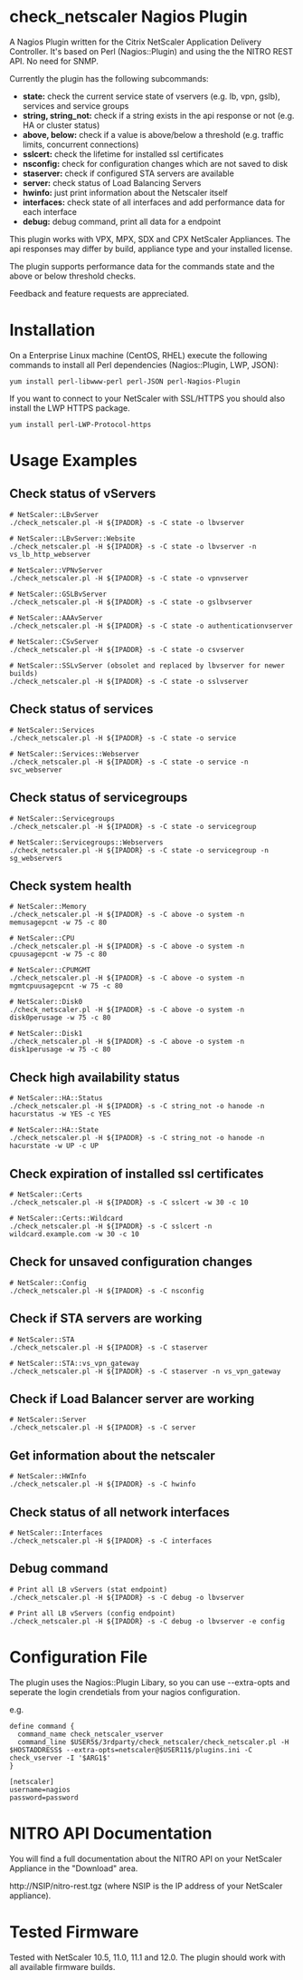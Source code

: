 # check_netscaler Nagios Plugin

A Nagios Plugin written for the Citrix NetScaler Application Delivery Controller. It's based on Perl (Nagios::Plugin) and using the the NITRO REST API. No need for SNMP.

Currently the plugin has the following subcommands:

- **state:** check the current service state of vservers (e.g. lb, vpn, gslb), services and service groups
- **string, string_not:** check if a string exists in the api response or not (e.g. HA or cluster status)
- **above, below:** check if a value is above/below a threshold (e.g. traffic limits, concurrent connections)
- **sslcert:** check the lifetime for installed ssl certificates
- **nsconfig:** check for configuration changes which are not saved to disk
- **staserver:** check if configured STA servers are available
- **server:** check status of Load Balancing Servers
- **hwinfo:** just print information about the Netscaler itself
- **interfaces:** check state of all interfaces and add performance data for each interface
- **debug:** debug command, print all data for a endpoint

This plugin works with VPX, MPX, SDX and CPX NetScaler Appliances. The api responses may differ by build, appliance type and your installed license.

The plugin supports performance data for the commands state and the above or below threshold checks.

Feedback and feature requests are appreciated. 

# Installation

On a Enterprise Linux machine (CentOS, RHEL) execute the following commands to install all Perl dependencies (Nagios::Plugin, LWP, JSON):

    yum install perl-libwww-perl perl-JSON perl-Nagios-Plugin

If you want to connect to your NetScaler with SSL/HTTPS you should also install the LWP HTTPS package.

    yum install perl-LWP-Protocol-https

# Usage Examples

## Check status of vServers
    # NetScaler::LBvServer
    ./check_netscaler.pl -H ${IPADDR} -s -C state -o lbvserver

    # NetScaler::LBvServer::Website
    ./check_netscaler.pl -H ${IPADDR} -s -C state -o lbvserver -n vs_lb_http_webserver

    # NetScaler::VPNvServer
    ./check_netscaler.pl -H ${IPADDR} -s -C state -o vpnvserver

    # NetScaler::GSLBvServer
    ./check_netscaler.pl -H ${IPADDR} -s -C state -o gslbvserver

    # NetScaler::AAAvServer
    ./check_netscaler.pl -H ${IPADDR} -s -C state -o authenticationvserver

    # NetScaler::CSvServer
    ./check_netscaler.pl -H ${IPADDR} -s -C state -o csvserver

    # NetScaler::SSLvServer (obsolet and replaced by lbvserver for newer builds)
    ./check_netscaler.pl -H ${IPADDR} -s -C state -o sslvserver

## Check status of services
    # NetScaler::Services
    ./check_netscaler.pl -H ${IPADDR} -s -C state -o service

    # NetScaler::Services::Webserver
    ./check_netscaler.pl -H ${IPADDR} -s -C state -o service -n svc_webserver

## Check status of servicegroups
    # NetScaler::Servicegroups
    ./check_netscaler.pl -H ${IPADDR} -s -C state -o servicegroup

    # NetScaler::Servicegroups::Webservers
    ./check_netscaler.pl -H ${IPADDR} -s -C state -o servicegroup -n sg_webservers

## Check system health
    # NetScaler::Memory
    ./check_netscaler.pl -H ${IPADDR} -s -C above -o system -n memusagepcnt -w 75 -c 80

    # NetScaler::CPU
    ./check_netscaler.pl -H ${IPADDR} -s -C above -o system -n cpuusagepcnt -w 75 -c 80

    # NetScaler::CPUMGMT
    ./check_netscaler.pl -H ${IPADDR} -s -C above -o system -n mgmtcpuusagepcnt -w 75 -c 80

    # NetScaler::Disk0
    ./check_netscaler.pl -H ${IPADDR} -s -C above -o system -n disk0perusage -w 75 -c 80

    # NetScaler::Disk1
    ./check_netscaler.pl -H ${IPADDR} -s -C above -o system -n disk1perusage -w 75 -c 80

## Check high availability status
    # NetScaler::HA::Status
    ./check_netscaler.pl -H ${IPADDR} -s -C string_not -o hanode -n hacurstatus -w YES -c YES

    # NetScaler::HA::State
    ./check_netscaler.pl -H ${IPADDR} -s -C string_not -o hanode -n hacurstate -w UP -c UP

## Check expiration of installed ssl certificates
    # NetScaler::Certs
    ./check_netscaler.pl -H ${IPADDR} -s -C sslcert -w 30 -c 10

    # NetScaler::Certs::Wildcard
    ./check_netscaler.pl -H ${IPADDR} -s -C sslcert -n wildcard.example.com -w 30 -c 10

## Check for unsaved configuration changes
    # NetScaler::Config
    ./check_netscaler.pl -H ${IPADDR} -s -C nsconfig

## Check if STA servers are working

    # NetScaler::STA
    ./check_netscaler.pl -H ${IPADDR} -s -C staserver

    # NetScaler::STA::vs_vpn_gateway
    ./check_netscaler.pl -H ${IPADDR} -s -C staserver -n vs_vpn_gateway

## Check if Load Balancer server are working

    # NetScaler::Server
    ./check_netscaler.pl -H ${IPADDR} -s -C server

## Get information about the netscaler

    # NetScaler::HWInfo
    ./check_netscaler.pl -H ${IPADDR} -s -C hwinfo

## Check status of all network interfaces

    # NetScaler::Interfaces
    ./check_netscaler.pl -H ${IPADDR} -s -C interfaces

## Debug command
    # Print all LB vServers (stat endpoint)
    ./check_netscaler.pl -H ${IPADDR} -s -C debug -o lbvserver

    # Print all LB vServers (config endpoint)
    ./check_netscaler.pl -H ${IPADDR} -s -C debug -o lbvserver -e config

# Configuration File
The plugin uses the Nagios::Plugin Libary, so you can use --extra-opts and seperate the login crendetials from your nagios configuration.

e.g.

```
define command {
  command_name check_netscaler_vserver
  command_line $USER5$/3rdparty/check_netscaler/check_netscaler.pl -H $HOSTADDRESS$ --extra-opts=netscaler@$USER11$/plugins.ini -C check_vserver -I '$ARG1$'
}
```

```
[netscaler]
username=nagios
password=password
```

# NITRO API Documentation

You will find a full documentation about the NITRO API on your NetScaler Appliance in the "Download" area.

http://NSIP/nitro-rest.tgz (where NSIP is the IP address of your NetScaler appliance).

# Tested Firmware

Tested with NetScaler 10.5, 11.0, 11.1 and 12.0. The plugin should work with all available firmware builds.
